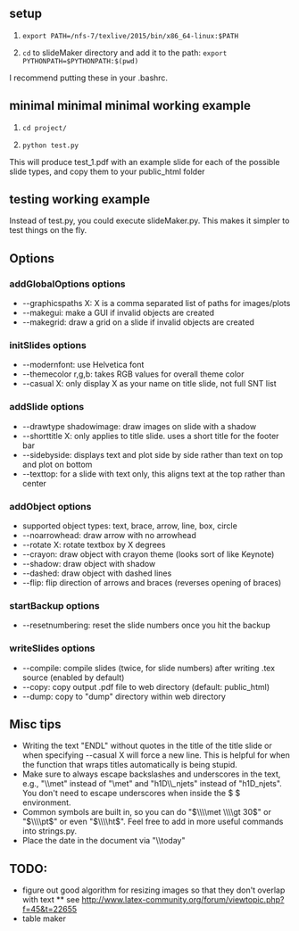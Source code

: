 ## setup
1) `export PATH=/nfs-7/texlive/2015/bin/x86_64-linux:$PATH`

2) `cd` to slideMaker directory and add it to the path: `export PYTHONPATH=$PYTHONPATH:$(pwd)`

I recommend putting these in your .bashrc.

## minimal minimal minimal working example
1) `cd project/`

2) `python test.py`

This will produce test_1.pdf with an example slide for each of the possible slide types, and copy them to your public_html folder

## testing working example
Instead of test.py, you could execute slideMaker.py. This makes it simpler to test things on the fly.

## Options
### addGlobalOptions options
  * --graphicspaths X: X is a comma separated list of paths for images/plots
  * --makegui: make a GUI if invalid objects are created
  * --makegrid: draw a grid on a slide if invalid objects are created

### initSlides options
  * --modernfont: use Helvetica font
  * --themecolor r,g,b: takes RGB values for overall theme color
  * --casual X: only display X as your name on title slide, not full SNT list

### addSlide options
  * --drawtype shadowimage: draw images on slide with a shadow
  * --shorttitle X: only applies to title slide. uses a short title for the footer bar
  * --sidebyside: displays text and plot side by side rather than text on top and plot on bottom
  * --texttop: for a slide with text only, this aligns text at the top rather than center

### addObject options
  * supported object types: text, brace, arrow, line, box, circle
  * --noarrowhead: draw arrow with no arrowhead
  * --rotate X: rotate textbox by X degrees
  * --crayon: draw object with crayon theme (looks sort of like Keynote)
  * --shadow: draw object with shadow
  * --dashed: draw object with dashed lines
  * --flip: flip direction of arrows and braces (reverses opening of braces)

### startBackup options
  * --resetnumbering: reset the slide numbers once you hit the backup

### writeSlides options
  * --compile: compile slides (twice, for slide numbers) after writing .tex source (enabled by default)
  * --copy: copy output .pdf file to web directory (default: public_html)
  * --dump: copy to "dump" directory within web directory

## Misc tips
  * Writing the text "ENDL" without quotes in the title of the title slide or when specifying --casual X will force
    a new line. This is helpful for when the function that wraps titles automatically is being stupid.
  * Make sure to always escape backslashes and underscores in the text, e.g., "\\\\met" instead of "\met" and
    "h1D\\\\_njets" instead of "h1D_njets". You don't need to escape underscores when inside the $ $ environment.
  * Common symbols are built in, so you can do "$\\\\met \\\\gt 30$" or "$\\\\pt$" or even "$\\\\ht$". Feel free to add in more useful 
    commands into strings.py.
  * Place the date in the document via "\\\\today"

## TODO:
  * figure out good algorithm for resizing images so that they don't overlap with text
  ** see http://www.latex-community.org/forum/viewtopic.php?f=45&t=22655
  * table maker
